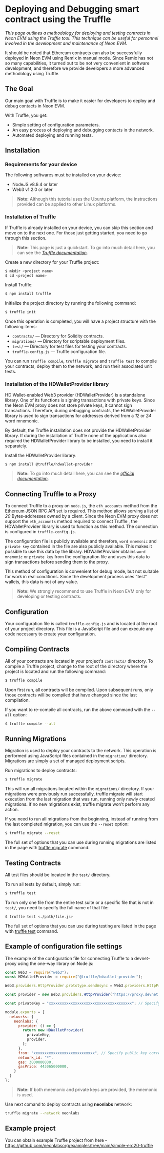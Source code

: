 # Deploying and Debugging smart contract using the Truffle

*This page outlines a methodology for deploying and testing contracts in Neon EVM using the Truffle tool. This technique can be useful for personnel involved in the development and maintenance of Neon EVM.*

It should be noted that Ethereum contracts can also be successfully deployed in Neon EVM using Remix in manual mode. Since Remix has not so many capabilities, it turned out to be not very convenient in software development, and therefore we provide developers a more advanced methodology using Truffle.

## The Goal
Our main goal with Truffle is to make it easier for developers to deploy and debug contacts in Neon EVM.

With Truffle, you get:
  * Simple setting of configuration parameters.
  * An easy process of deploying and debugging contacts in the network.
  * Automated deploying and running tests.

## Installation

### Requirements for your device
The following softwares must be installed on your device:
  * NodeJS v8.9.4 or later
  * Web3 v1.2.0 or later

> **Note:** Although this tutorial uses the Ubuntu platform, the instructions provided can be applied to other Linux platforms.

### Installation of Truffle

If Truffle is already installed on your device, you can skip this section and move on to the next one. For those just getting started, you need to go through this section.

> **Note:** This page is just a quickstart. To go into much detail here, you can see the *[Truffle documentation](https://www.trufflesuite.com/docs/truffle/getting-started/installation)*.

Create a new directory for your Truffle project:
```sh
$ mkdir <project name>
$ cd <project name>
```

Install Truffle:
```sh
$ npm install truffle
```

Initialize the project directory by running the following command:
```sh
$ truffle init
```

Once this operation is completed, you will have a project structure with the following items:
  * `contracts/` — Directory for Solidity contracts.
  * `migrations/` — Directory for scriptable deployment files.
  * `test/` — Directory for test files for testing your contracts.
  * `truffle-config.js` — Truffle configuration file.

You can run `truffle compile`, `truffle migrate` and `truffle test` to compile your contracts, deploy them to the network, and run their associated unit tests.

### Installation of the HDWalletProvider library

HD Wallet-enabled Web3 provider (HDWalletProvider) is a standalone library. One of its functions is signing transactions with private keys. Since the Neon EVM proxy does not store private keys, it cannot sign transactions. Therefore, during debugging contracts, the HDWalletProvider library is used to sign transactions for addresses derived from a *12* or *24* word mnemonic.

By default, the Truffle installation does not provide the HDWalletProvider library. If during the installation of Truffle none of the applications also required the HDWalletProvider library to be installed, you need to install it separately.

Install the HDWalletProvider library:
```sh
$ npm install @truffle/hdwallet-provider
```

> **Note:** To go into much detail here, you can see the *[official documentation](https://www.npmjs.com/package/@truffle/hdwallet-provider)*.

## Connecting Truffle to a Proxy

To connect Truffle to a proxy on `node.js`, the `eth_accounts` method from the [Ethereum JSON RPC API](https://eth.wiki/json-rpc/API) set is required. This method allows serving a list of *20* Bytes-addresses owned by a client. Since the Neon EVM proxy does not support the `eth_accounts` method required to connect Truffle , the HDWalletProvider library is used to function as this method. The connection is configured in `truffle-config.js`.

The configuration file is publicly available and therefore, `word mnemonic` and `private key` contained in the file are also publicly available. This makes it possible to use this data by the library. HDWalletProvider obtains `word mnemonic` or `private key` from the configuration file and uses this data to sign transactions before sending them to the proxy.

This method of configuration is convenient for debug mode, but not suitable for work in real conditions. Since the development process uses "test" wallets, this data is not of any value.

> **Note:** We strongly recommend to use Truffle in Neon EVM only for developing or testing contracts.

## Configuration
Your configuration file is called `truffle-config.js` and is located at the root of your project directory. This file is a JavaScript file and can execute any code necessary to create your configuration.

## Compiling Contracts
All of your contracts are located in your project's `contracts/` directory. To compile a Truffle project, change to the root of the directory where the project is located and run the following command:
```sh
$ truffle compile
```

Upon first run, all contracts will be compiled. Upon subsequent runs, only those contracts will be compiled that have changed since the last compilation.

If you want to re-compile all contracts, run the above command with the `--all` option:
```sh
$ truffle compile --all
```

## Running Migrations
Migration is used to deploy your contracts to the network. This operation is performed using JavaScript files contained in the `migration/` directory. Migrations are simply a set of managed deployment scripts.

Run migrations to deploy contracts:
```sh
$ truffle migrate
```
This will run all migrations located within the `migrations/` directory. If your migrations were previously run successfully, truffle migrate will start execution from the last migration that was run, running only newly created migrations. If no new migrations exist, truffle migrate won't perform any action.

If you need to run all migrations from the beginning, instead of running from the last completed migration, you can use the `--reset` option:
```sh
$ truffle migrate --reset
```

The full set of options that you can use during running migrations are listed in the page with [truffle migrate](https://www.trufflesuite.com/docs/truffle/reference/truffle-commands#migrate) command.

## Testing Contracts
All test files should be located in the `test/` directory.

To run all tests by default, simply run:
```sh
$ truffle test
```

To run only one file from the entire test suite or a specific file that is not in `test/`, you need to specify the full name of that file:
```sh
$ truffle test <./path/file.js>
```

The full set of options that you can use during testing are listed in the page with [truffle test](https://www.trufflesuite.com/docs/truffle/reference/truffle-commands#test) command.


## Example of configuration file settings
The example of the configuration file for connecting Truffle to a devnet-proxy using the one-way library on Node.js:
```js
const Web3 = require("web3");
const HDWalletProvider = require("@truffle/hdwallet-provider");

Web3.providers.HttpProvider.prototype.sendAsync = Web3.providers.HttpProvider.prototype.send

const provider = new Web3.providers.HttpProvider("https://proxy.devnet.neonlabs.org/solana");

const privateKey = "xxxxxxxxxxxxxxxxxxxxxxxxxxxxxxxxxxxxxx"; // Specify your private key here

module.exports = {
  networks: {
    neonlabs: {
      provider: () => {
        return new HDWalletProvider(
          privateKey,
          provider,
        );
      },
      from: "xxxxxxxxxxxxxxxxxxxxxxxxxxxx", // Specify public key corresponding to private key defined above
      network_id: "*",
      gas: 3000000000,
      gasPrice: 443065000000,
    }
  }
};
```

> **Note:** If both mnemonic and private keys are provided, the mnemonic is used.

Use next comand to deploy contracts using **neonlabs** network:
```sh
truffle migrate --network neonlabs
```

## Example project
You can obtain example Truffle project from here - https://github.com/neonlabsorg/examples/tree/main/simple-erc20-truffle